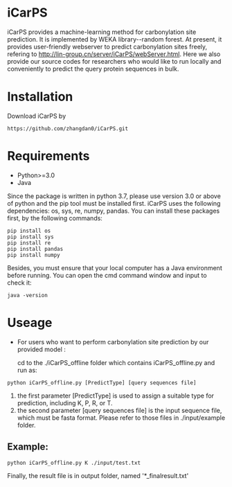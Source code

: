 # iCarPS
iCarPS provides a machine-learning method for carbonylation site prediction. It is implemented by WEKA library--random forest. At present, it provides user-friendly webserver to predict carbonylation sites freely, refering to http://lin-group.cn/server/iCarPS/webServer.html. Here we also provide our source codes for researchers who would like to run locally and conveniently to predict the query protein sequences in bulk.

# Installation
Download iCarPS by 

`https://github.com/zhangdan0/iCarPS.git`

# Requirements
* Python>=3.0
* Java

Since the package is written in python 3.7, please use version 3.0 or above of python and the pip tool must be installed first. iCarPS uses the following dependencies: os, sys, re, numpy, pandas. You can install these packages first, by the following commands:
```
pip install os 
pip install sys
pip install re
pip install pandas 
pip install numpy
```
Besides, you must ensure that your local computer has a Java environment before running. You can open the cmd command window and input to check it:

`java -version`

# Useage
* For users who want to perform carbonylation site prediction by our provided model :
 
  cd to the ./iCarPS_offline folder which contains iCarPS_offline.py and run as:

`python iCarPS_offline.py [PredictType] [query sequences file]`

1. the first parameter [PredictType] is used to assign a suitable type for prediction, including K, P, R, or T.
2. the second parameter [query sequences file] is the input sequence file, which must be fasta format. Please refer to those files in ./input/example folder.

## Example:

`python iCarPS_offline.py K ./input/test.txt`

Finally, the result file is in output folder, named '*_finalresult.txt'
